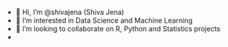 - 👋 Hi, I’m @shivajena (Shiva Jena)
- 👀 I’m interested in Data Science and Machine Learning
- 💞️ I’m looking to collaborate on R, Python and Statistics projects
- 

<!---
shivajena/shivajena is a ✨ special ✨ repository because its `README.md` (this file) appears on your GitHub profile.
You can click the Preview link to take a look at your changes.
--->
